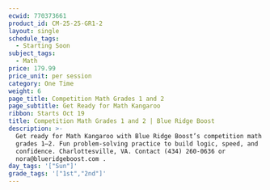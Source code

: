 ```yaml
---
ecwid: 770373661
product_id: CM-25-25-GR1-2
layout: single
schedule_tags:
  - Starting Soon
subject_tags:
  - Math
price: 179.99
price_unit: per session
category: One Time
weight: 6
page_title: Competition Math Grades 1 and 2
page_subtitle: Get Ready for Math Kangaroo
ribbon: Starts Oct 19
title: Competition Math Grades 1 and 2 | Blue Ridge Boost
description: >-
  Get ready for Math Kangaroo with Blue Ridge Boost’s competition math class for
  grades 1–2. Fun problem-solving practice to build logic, speed, and
  confidence. Charlottesville, VA. Contact (434) 260-0636 or
  nora@blueridgeboost.com .
day_tags: '["Sun"]'
grade_tags: '["1st","2nd"]'
---
```


